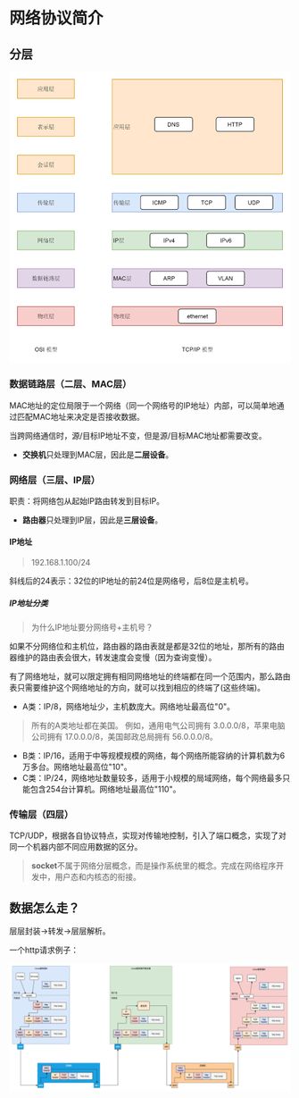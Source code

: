 # 网络协议简介

## 分层

![image](https://github.com/ingangi/blog/blob/master/img/osi_layer.png)

### 数据链路层（二层、MAC层）

MAC地址的定位局限于一个网络（同一个网络号的IP地址）内部，可以简单地通过匹配MAC地址来决定是否接收数据。

当跨网络通信时，源/目标IP地址不变，但是源/目标MAC地址都需要改变。

- **交换机**只处理到MAC层，因此是**二层设备**。

### 网络层（三层、IP层）

职责：将网络包从起始IP路由转发到目标IP。

- **路由器**只处理到IP层，因此是**三层设备**。

#### IP地址

> 192.168.1.100/24 

斜线后的24表示：32位的IP地址的前24位是网络号，后8位是主机号。

##### IP地址分类

> 为什么IP地址要分网络号+主机号？

如果不分网络位和主机位，路由器的路由表就是都是32位的地址，那所有的路由器维护的路由表会很大，转发速度会变慢（因为查询变慢）。

有了网络地址，就可以限定拥有相同网络地址的终端都在同一个范围内，那么路由表只需要维护这个网络地址的方向，就可以找到相应的终端了(这些终端)。

- A类：IP/8，网络地址少，主机数庞大。网络地址最高位"0"。

> 所有的A类地址都在美国。 例如，通用电气公司拥有 3.0.0.0/8，苹果电脑公司拥有 17.0.0.0/8，美国邮政总局拥有 56.0.0.0/8。

- B类：IP/16，适用于中等规模规模的网络，每个网络所能容纳的计算机数为6万多台。网络地址最高位"10"。
- C类：IP/24，网络地址数量较多，适用于小规模的局域网络，每个网络最多只能包含254台计算机。网络地址最高位"110"。

### 传输层（四层）

TCP/UDP，根据各自协议特点，实现对传输地控制，引入了端口概念，实现了对同一个机器内部不同应用数据的区分。

> **socket**不属于网络分层概念，而是操作系统里的概念。完成在网络程序开发中，用户态和内核态的衔接。

## 数据怎么走？

层层封装->转发->层层解析。

一个http请求例子：

![image](https://github.com/ingangi/blog/blob/master/img/net_send_flow.jpeg)